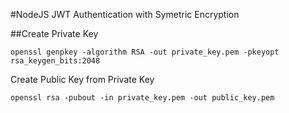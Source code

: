 #NodeJS JWT Authentication with Symetric Encryption 

##Create Private Key
```
openssl genpkey -algorithm RSA -out private_key.pem -pkeyopt rsa_keygen_bits:2048
```

Create Public Key from Private Key
```
openssl rsa -pubout -in private_key.pem -out public_key.pem
```
